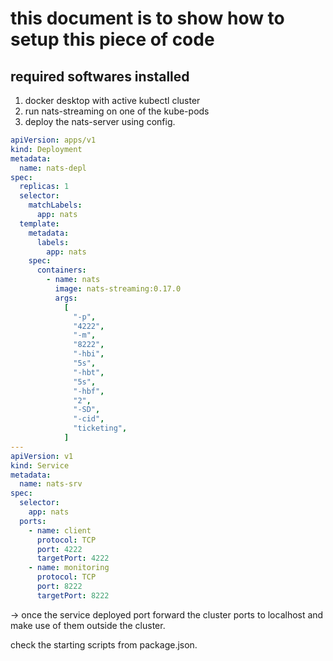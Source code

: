 # this document is to show how to setup this piece of code

## required softwares installed

1. docker desktop with active kubectl cluster
2. run nats-streaming on one of the kube-pods
3. deploy the nats-server using config.

```yaml
apiVersion: apps/v1
kind: Deployment
metadata:
  name: nats-depl
spec:
  replicas: 1
  selector:
    matchLabels:
      app: nats
  template:
    metadata:
      labels:
        app: nats
    spec:
      containers:
        - name: nats
          image: nats-streaming:0.17.0
          args:
            [
              "-p",
              "4222",
              "-m",
              "8222",
              "-hbi",
              "5s",
              "-hbt",
              "5s",
              "-hbf",
              "2",
              "-SD",
              "-cid",
              "ticketing",
            ]
---
apiVersion: v1
kind: Service
metadata:
  name: nats-srv
spec:
  selector:
    app: nats
  ports:
    - name: client
      protocol: TCP
      port: 4222
      targetPort: 4222
    - name: monitoring
      protocol: TCP
      port: 8222
      targetPort: 8222
```

-> once the service deployed port forward the cluster ports to localhost and make use of them outside the cluster.

check the starting scripts from package.json.

